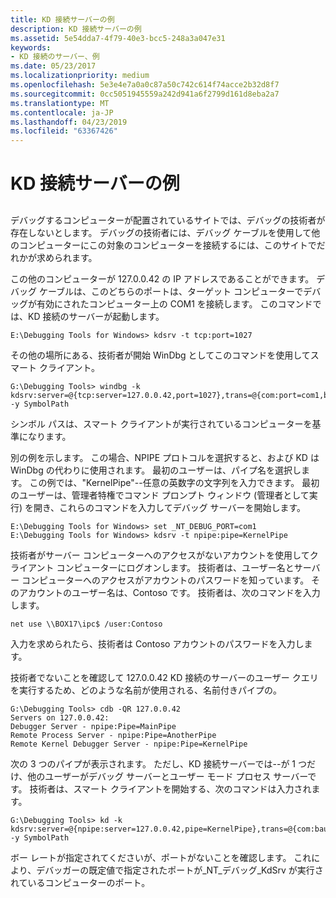 ```yaml
---
title: KD 接続サーバーの例
description: KD 接続サーバーの例
ms.assetid: 5e54dda7-4f79-40e3-bcc5-248a3a047e31
keywords:
- KD 接続のサーバー、例
ms.date: 05/23/2017
ms.localizationpriority: medium
ms.openlocfilehash: 5e3e4e7a0a0c87a50c742c614f74acce2b32d8f7
ms.sourcegitcommit: 0cc5051945559a242d941a6f2799d161d8eba2a7
ms.translationtype: MT
ms.contentlocale: ja-JP
ms.lasthandoff: 04/23/2019
ms.locfileid: "63367426"
---
```

# <a name="kd-connection-server-examples"></a>KD 接続サーバーの例


## <span id="ddk_kd_connection_server_examples_dbg"></span><span id="DDK_KD_CONNECTION_SERVER_EXAMPLES_DBG"></span>


デバッグするコンピューターが配置されているサイトでは、デバッグの技術者が存在しないとします。 デバッグの技術者には、デバッグ ケーブルを使用して他のコンピューターにこの対象のコンピューターを接続するには、このサイトでだれかが求められます。

この他のコンピューターが 127.0.0.42 の IP アドレスであることができます。 デバッグ ケーブルは、このどちらのポートは、ターゲット コンピューターでデバッグが有効にされたコンピューター上の COM1 を接続します。 このコマンドでは、KD 接続のサーバーが起動します。

```console
E:\Debugging Tools for Windows> kdsrv -t tcp:port=1027 
```

その他の場所にある、技術者が開始 WinDbg としてこのコマンドを使用してスマート クライアント。

```console
G:\Debugging Tools> windbg -k kdsrv:server=@{tcp:server=127.0.0.42,port=1027},trans=@{com:port=com1,baud=57600} -y SymbolPath 
```

シンボル パスは、スマート クライアントが実行されているコンピューターを基準になります。

別の例を示します。 この場合、NPIPE プロトコルを選択すると、および KD は WinDbg の代わりに使用されます。 最初のユーザーは、パイプ名を選択します。 この例では、"KernelPipe"--任意の英数字の文字列を入力できます。 最初のユーザーは、管理者特権でコマンド プロンプト ウィンドウ (管理者として実行) を開き、これらのコマンドを入力してデバッグ サーバーを開始します。

```console
E:\Debugging Tools for Windows> set _NT_DEBUG_PORT=com1 
E:\Debugging Tools for Windows> kdsrv -t npipe:pipe=KernelPipe 
```

技術者がサーバー コンピューターへのアクセスがないアカウントを使用してクライアント コンピューターにログオンします。 技術者は、ユーザー名とサーバー コンピューターへのアクセスがアカウントのパスワードを知っています。 そのアカウントのユーザー名は、Contoso です。 技術者は、次のコマンドを入力します。

```console
net use \\BOX17\ipc$ /user:Contoso
```

入力を求められたら、技術者は Contoso アカウントのパスワードを入力します。

技術者でないことを確認して 127.0.0.42 KD 接続のサーバーのユーザー クエリを実行するため、どのような名前が使用される、名前付きパイプの。

```console
G:\Debugging Tools> cdb -QR 127.0.0.42 
Servers on 127.0.0.42:
Debugger Server - npipe:Pipe=MainPipe
Remote Process Server - npipe:Pipe=AnotherPipe
Remote Kernel Debugger Server - npipe:Pipe=KernelPipe
```

次の 3 つのパイプが表示されます。 ただし、KD 接続サーバーでは--が 1 つだけ、他のユーザーがデバッグ サーバーとユーザー モード プロセス サーバーです。 技術者は、スマート クライアントを開始する、次のコマンドは入力されます。

```console
G:\Debugging Tools> kd -k kdsrv:server=@{npipe:server=127.0.0.42,pipe=KernelPipe},trans=@{com:baud=57600} -y SymbolPath 
```

ボー レートが指定されてくださいが、ポートがないことを確認します。 これにより、デバッガーの既定値で指定されたポートが\_NT\_デバッグ\_KdSrv が実行されているコンピューターのポート。

 

 





